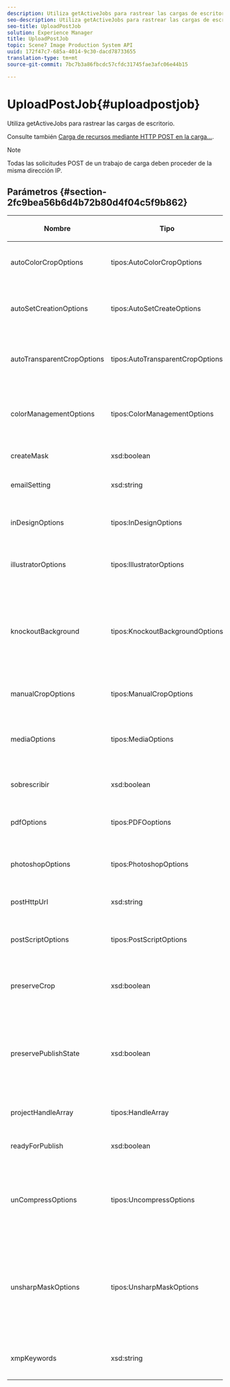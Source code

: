 ```yaml
---
description: Utiliza getActiveJobs para rastrear las cargas de escritorio.
seo-description: Utiliza getActiveJobs para rastrear las cargas de escritorio.
seo-title: UploadPostJob
solution: Experience Manager
title: UploadPostJob
topic: Scene7 Image Production System API
uuid: 172f47c7-685a-4014-9c30-dacd78733655
translation-type: tm+mt
source-git-commit: 7bc7b3a86fbcdc57cfdc31745fae3afc06e44b15

---
```



# UploadPostJob{#uploadpostjob}

Utiliza getActiveJobs para rastrear las cargas de escritorio.

Consulte también [Carga de recursos mediante HTTP POST en la carga...](../../c-http-post.md#concept-457855c0cdc943339ca1f1bed356991d).

>[!NOTE]
>
>Todas las solicitudes POST de un trabajo de carga deben proceder de la misma dirección IP.

## Parámetros {#section-2fc9bea56b6d4b72b80d4f04c5f9b862}

<table id="table_04100BB8ABD84EF68B0A7CE3AD946414"> 
 <thead> 
  <tr> 
   <th colname="col1" class="entry"> <p>Nombre </p> </th> 
   <th colname="col2" class="entry"> <p>Tipo </p> </th> 
   <th colname="col03" class="entry"> <p>Obligatorio? </p> </th> 
   <th colname="col3" class="entry"> <p>Descripción </p> </th> 
  </tr> 
 </thead>
 <tbody> 
  <tr> 
   <td colname="col1"> <span class="codeph"> <span class="varname"> autoColorCropOptions</span></span> </td> 
   <td colname="col2"> <span class="codeph"> tipos:AutoColorCropOptions</span> </td> 
   <td colname="col03"> <p>No </p> </td> 
   <td colname="col3"> <p>Opciones para recortes automáticos de imágenes en función del color. </p> </td> 
  </tr> 
  <tr> 
   <td colname="col1"> <span class="codeph"> <span class="varname"> autoSetCreationOptions</span></span> </td> 
   <td colname="col2"> <span class="codeph"> tipos:AutoSetCreateOptions</span> </td> 
   <td colname="col03"> <p>No </p> </td> 
   <td colname="col3"> <p>Matriz de secuencias de comandos de generación automática de conjuntos para aplicar a archivos cargados. </p> </td> 
  </tr> 
  <tr> 
   <td colname="col1"> <span class="codeph"> <span class="varname"> autoTransparentCropOptions</span></span> </td> 
   <td colname="col2"> <span class="codeph"> tipos:AutoTransparentCropOptions</span> </td> 
   <td colname="col03"> <p>No </p> </td> 
   <td colname="col3"> <p>Elimina el espacio en blanco de los bordes de las imágenes, en función de la transparencia. </p> </td> 
  </tr> 
  <tr> 
   <td colname="col1"> <span class="codeph"> <span class="varname"> colorManagementOptions</span></span> </td> 
   <td colname="col2"> <span class="codeph"> tipos:ColorManagementOptions</span> </td> 
   <td colname="col03"> <p>No </p> </td> 
   <td colname="col3"> <p>Opciones que puede especificar durante una carga. El conjunto afecta a la forma en que se administra el color para la carga. </p> </td> 
  </tr> 
  <tr> 
   <td colname="col1"> <span class="codeph"> <span class="varname"> createMask</span></span> </td> 
   <td colname="col2"> <span class="codeph"> xsd:boolean</span> </td> 
   <td colname="col03"> <p><b>Sí</b> </p> </td> 
   <td colname="col3"> <p>Si se va a crear una máscara. </p> </td> 
  </tr> 
  <tr> 
   <td colname="col1"> <span class="codeph"> <span class="varname"> emailSetting</span></span> </td> 
   <td colname="col2"> <span class="codeph"> xsd:string</span> </td> 
   <td colname="col03"> <p><b>Sí</b> </p> </td> 
   <td colname="col3"> <p>Opción de configuración de correo electrónico. </p> </td> 
  </tr> 
  <tr> 
   <td colname="col1"> <span class="codeph"> <span class="varname"> inDesignOptions</span></span> </td> 
   <td colname="col2"> <span class="codeph"> tipos:InDesignOptions</span> </td> 
   <td colname="col03"> <p>No </p> </td> 
   <td colname="col3"> <p>Opciones para cargar archivos de InDesign en el servidor de imágenes. </p> </td> 
  </tr> 
  <tr> 
   <td colname="col1"> <span class="codeph"> <span class="varname"> illustratorOptions</span></span> </td> 
   <td colname="col2"> <span class="codeph"> tipos:IllustratorOptions</span> </td> 
   <td colname="col03"> <p>No </p> </td> 
   <td colname="col3"> <p>Opciones para cargar archivos de Illustrator en el servidor de imágenes. </p> </td> 
  </tr> 
  <tr> 
   <td colname="col1"> <span class="codeph"> <span class="varname"> knockoutBackground</span></span> </td> 
   <td colname="col2"> <span class="codeph"> tipos:KnockoutBackgroundOptions</span> </td> 
   <td colname="col03"> <p>No </p> </td> 
   <td colname="col3"> <p>Máscara el fondo de las imágenes seleccionadas. Esto permite superponerlos en otras capas con una transparencia fuera de la imagen del sujeto. Opcional. </p> <p>Consulte<a href="../../types/c-data-types/r-knockout-background-options.md#reference-9196371848964d91842b337640791c9c" format="dita" scope="local"> KnockoutBackgroundOptions</a>. </p> </td> 
  </tr> 
  <tr> 
   <td colname="col1"> <span class="codeph"> <span class="varname"> manualCropOptions</span></span> </td> 
   <td colname="col2"> <span class="codeph"> tipos:ManualCropOptions</span> </td> 
   <td colname="col03"> <p>No </p> </td> 
   <td colname="col3"> <p>Opciones para recortes manuales de imágenes. </p> </td> 
  </tr> 
  <tr> 
   <td colname="col1"> <span class="codeph"> <span class="varname"> mediaOptions</span></span> </td> 
   <td colname="col2"> <span class="codeph"> tipos:MediaOptions</span> </td> 
   <td colname="col03"> <p>No </p> </td> 
   <td colname="col3"> <p>Opciones que permiten definir una imagen en miniatura del vídeo. </p> <p>Consulte <a href="../../types/c-data-types/r-media-options.md#reference-18618fc6803a4b6e994bbb48eba93b5b" format="dita" scope="local"> MediaOptions</a>. </p> </td> 
  </tr> 
  <tr> 
   <td colname="col1"> <span class="codeph"> <span class="varname"> sobrescribir</span></span> </td> 
   <td colname="col2"> <span class="codeph"> xsd:boolean</span> </td> 
   <td colname="col03"> <p><b>Sí</b> </p> </td> 
   <td colname="col3"> <p>Si desea sobrescribir los archivos al cargarlos. </p> </td> 
  </tr> 
  <tr> 
   <td colname="col1"> <span class="codeph"> <span class="varname"> pdfOptions</span></span> </td> 
   <td colname="col2"> <span class="codeph"> tipos:PDFOoptions</span> </td> 
   <td colname="col03"> <p>No </p> </td> 
   <td colname="col3"> <p>Opciones para cargar archivos PDF al servidor de imágenes. </p> </td> 
  </tr> 
  <tr> 
   <td colname="col1"> <span class="codeph"> <span class="varname"> photoshopOptions</span></span> </td> 
   <td colname="col2"> <span class="codeph"> tipos:PhotoshopOptions</span> </td> 
   <td colname="col03"> <p>No </p> </td> 
   <td colname="col3"> <p>Opciones para cargar archivos de Photoshop en el servidor de imágenes. </p> </td> 
  </tr> 
  <tr> 
   <td colname="col1"> <span class="codeph"> <span class="varname"> postHttpUrl</span></span> </td> 
   <td colname="col2"> <span class="codeph"> xsd:string</span> </td> 
   <td colname="col03"> <p>No </p> </td> 
   <td colname="col3"> <p>Dirección URL donde se cargan los archivos. </p> </td> 
  </tr> 
  <tr> 
   <td colname="col1"> <span class="codeph"> <span class="varname"> postScriptOptions</span></span> </td> 
   <td colname="col2"> <span class="codeph"> tipos:PostScriptOptions</span> </td> 
   <td colname="col03"> <p>No </p> </td> 
   <td colname="col3"> <p>Opciones para cargar archivos Post Script en el servidor de imágenes. </p> </td> 
  </tr> 
  <tr> 
   <td colname="col1"> <span class="codeph"> <span class="varname"> preserveCrop</span></span> </td> 
   <td colname="col2"> <span class="codeph"> xsd:boolean</span> </td> 
   <td colname="col03"> <p>No </p> </td> 
   <td colname="col3"> <p>Controla la preservación de cualquier definición de cultivo existente. El valor predeterminado es true. </p> </td> 
  </tr> 
  <tr> 
   <td colname="col1"> <span class="codeph"> <span class="varname"> preservePublishState</span></span> </td> 
   <td colname="col2"> <span class="codeph"> xsd:boolean</span> </td> 
   <td colname="col03"> <p><b>Sí</b> </p> </td> 
   <td colname="col3"> <p>Controla si se conserva el estado de publicación de un recurso existente al sobrescribir. Si no se establece, se utiliza la configuración predeterminada de compañía. </p> </td> 
  </tr> 
  <tr> 
   <td colname="col1"> <span class="codeph"> <span class="varname"> projectHandleArray</span></span> </td> 
   <td colname="col2"> <span class="codeph"> tipos:HandleArray</span> </td> 
   <td colname="col03"> <p>No </p> </td> 
   <td colname="col3"> <p>Matriz de controladores de proyecto. </p> </td> 
  </tr> 
  <tr> 
   <td colname="col1"> <span class="codeph"> <span class="varname"> readyForPublish</span></span> </td> 
   <td colname="col2"> <span class="codeph"> xsd:boolean</span> </td> 
   <td colname="col03"> <p><b>Sí</b> </p> </td> 
   <td colname="col3"> <p>Indica si los archivos están marcados para publicación. </p> </td> 
  </tr> 
  <tr> 
   <td colname="col1"> <span class="codeph"> <span class="varname"> unCompressOptions</span></span> </td> 
   <td colname="col2"> <span class="codeph"> tipos:UncompressOptions</span> </td> 
   <td colname="col03"> <p>No </p> </td> 
   <td colname="col3"> <p>Extraiga y procese el contenido de los archivos TAR/ZIP cargados con esta configuración opcional. </p> <p>Consulte <a href="../../types/c-data-types/r-uncompress-options.md#reference-510ec7028b1540bc9b58745f242d49d5" format="dita" scope="local"> DescomprimirOpciones</a>. </p> </td> 
  </tr> 
  <tr> 
   <td colname="col1"> <span class="codeph"> <span class="varname"> unsharpMaskOptions</span></span> </td> 
   <td colname="col2"> <span class="codeph"> tipos:UnsharpMaskOptions</span> </td> 
   <td colname="col03"> <p>No </p> </td> 
   <td colname="col3"> <p>Opciones que permiten controlar la configuración de la máscara de enfoque al crear un archivo TIF piramidal optimizado. Utilice esta configuración para mejorar el enfoque de la imagen. </p> <p>Consulte <a href="../../types/c-data-types/r-unsharp-mask-options.md#reference-b9a96244d7ee4424bc4ac3c23be3be3d" format="dita" scope="local"> UnsharpMaskOptions</a>. </p> </td> 
  </tr> 
  <tr> 
   <td colname="col1"><span class="codeph"><span class="varname"> xmpKeywords</span></span> </td> 
   <td colname="col2"><span class="codeph"> xsd:string</span> </td> 
   <td colname="col03"> <p>No </p> </td> 
   <td colname="col3"> <p>Una opción de metadatos adicional para todo el trabajo de carga. </p> </td> 
  </tr> 
 </tbody> 
</table>

